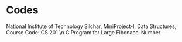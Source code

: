 # Codes
National Institute of Technology Silchar, 
MiniProject-I, 
Data Structures, 
Course Code: CS 201
\n C Program for Large Fibonacci Number
